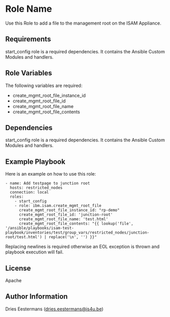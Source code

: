 # Role Name

Use this Role to add a file to the management root on the ISAM Appliance.

## Requirements

start_config role is a required dependencies. It contains the Ansible Custom Modules and handlers.

## Role Variables

The following variables are required:
* create_mgmt_root_file_instance_id
* create_mgmt_root_file_id
* create_mgmt_root_file_name
* create_mgmt_root_file_contents

## Dependencies

start_config role is a required dependencies. It contains the Ansible Custom Modules and handlers.

## Example Playbook

Here is an example on how to use this role:

    - name: Add testpage to junction root
      hosts: restricted_nodes
      connection: local
      roles:
        - start_config
        - role: ibm.isam.create_mgmt_root_file
          create_mgmt_root_file_instance_id: "rp-demo"
          create_mgmt_root_file_id: 'junction-root'
          create_mgmt_root_file_name: 'test.html'
          create_mgmt_root_file_contents: "{{ lookup('file', '/ansible/playbooks/isam-test-playbook/inventories/test/group_vars/restricted_nodes/junction-root/test.html') | replace('\n', '') }}"

Replacing newlines is required otherwise an EOL exception is thrown and playbook execution will fail.

## License

Apache

## Author Information

Dries Eestermans (dries.eestermans@is4u.be)
